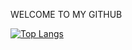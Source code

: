 WELCOME TO MY GITHUB

[![Top Langs](https://github-readme-stats.vercel.app/api/top-langs/?username=jumalley&custom_title=My_languages)](https://github.com/jumalley)
